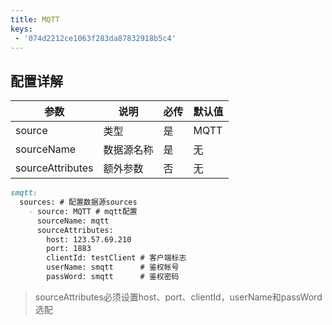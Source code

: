 ```yaml
---
title: MQTT
keys:
 - '074d2212ce1063f283da87832918b5c4'
---
```

## 配置详解

|  参数   | 说明  | 必传  |默认值  |
|  ----  | ----  |----  |----  |
| source  | 类型 |是 |MQTT  |
| sourceName| 数据源名称 | 是|无  |
| sourceAttributes| 额外参数 | 否|无  |

```markdown
smqtt:
  sources: # 配置数据源sources
    - source: MQTT # mqtt配置
      sourceName: mqtt
      sourceAttributes:
        host: 123.57.69.210
        port: 1883
        clientId: testClient # 客户端标志
        userName: smqtt      # 鉴权帐号
        passWord: smqtt		 # 鉴权密码
```

> sourceAttributes必须设置host、port、clientId，userName和passWord选配
